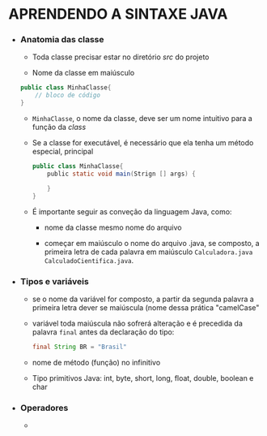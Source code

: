 # APRENDENDO A SINTAXE JAVA

- ### Anatomia das classe
  
  - Toda classe precisar estar no diretório *src* do projeto
  
  - Nome da classe em maiúsculo
  
  ```java
  public class MinhaClasse{
      // bloco de código
  }
  ```
  
  - `MinhaClasse`, o nome da classe, deve ser um nome intuitivo para a função da *class*
  
  - Se a classe for executável, é necessário que ela tenha um método especial, principal
    
    ```java
    public class MinhaClasse{
        public static void main(Strign [] args) {
    
        }
    }
    ```
  
  - É importante seguir as conveção da linguagem Java, como:
    
    - nome da classe mesmo nome do arquivo
    
    - começar em maiúsculo o nome do arquivo .java, se composto, a primeira letra de cada palavra em maiúsculo `Calculadora.java CalculadoCientifica.java`.
      
      

- ### Tipos e variáveis
  
  - se o nome da variável for composto, a partir da segunda palavra a primeira letra dever se maiúscula (nome dessa prática "camelCase"
  
  - variável toda maiúscula não sofrerá alteração e é precedida da palavra `final` antes da declaração do tipo:
    
    ```java
    final String BR = "Brasil"
    ```
  
  - nome de método (função) no infinitivo
  
  - Tipo primitivos Java: int, byte, short, long, float, double, boolean e char



- ### Operadores
  
  - 

        
